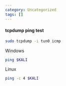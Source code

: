 ```yaml
---
category: Uncategorized
tags: []
---
```

#### tcpdump ping test
```bash - kali
sudo tcpdump -i tun0 icmp
```

Windows
```bash - windows
ping $KALI
```

Linux

```bash - windows
ping -c 4 $KALI
```

